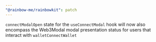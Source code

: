 ```yaml
---
"@rainbow-me/rainbowkit": patch
---
```


`connectModalOpen` state for the `useConnectModal` hook will now also encompass the Web3Modal modal presentation status for users that interact with `walletConnectWallet`
